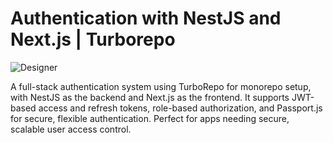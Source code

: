 # Authentication with NestJS and Next.js | Turborepo


![Designer](https://github.com/user-attachments/assets/cf05f210-787b-43ee-84d2-d254b197ab93)


A full-stack authentication system using TurboRepo for monorepo setup, with NestJS as the backend and Next.js as the frontend. It supports JWT-based access and refresh tokens, role-based authorization, and Passport.js for secure, flexible authentication. Perfect for apps needing secure, scalable user access control.
